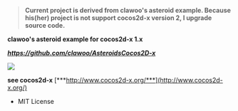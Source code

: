 > **Current project is derived from clawoo's asteroid example. Because
> his(her) project is not support cocos2d-x version 2, I upgrade source
> code.**

<span id="clawoo's_asteroid_example_for_cocos2d-x_"
class="anchor"></span>**clawoo's asteroid example for cocos2d-x 1.x**

***https://github.com/clawoo/AsteroidsCocos2D-x***

![](./media/image1.jpeg)

<span id="see_cocos2d-x" class="anchor"></span>**see cocos2d-x**
[***http://www.cocos2d-x.org/***](http://www.cocos2d-x.org/)

- MIT License
